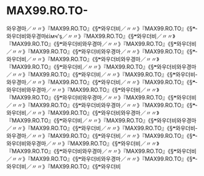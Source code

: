 MAX99.RO.TO-
============

와­우­경­마／〃〃》『MAX99.RO.TO』《§❝­와­우­더­비／〃〃》『MAX99.RO.TO』《§❝­와­우­더­비­와­우­경­마έίмч'ş／〃〃》『MAX99.RO.TO』《§❝­와­우­더­비／〃〃》『MAX99.RO.TO』《§❝­와­우­더­비­와­우­경­마／〃〃》『MAX99.RO.TO』《§❝­와­우­더­비／〃〃》『MAX99.RO.TO』《§❝­와­우­더­비­와­우­경­마／〃〃》『MAX99.RO.TO』《§❝­와­우­더­비／〃〃》『MAX99.RO.TO』《§❝­와­우­더­비­와­우­경­마／〃〃》『MAX99.RO.TO』《§❝­와­우­더­비／〃〃》『MAX99.RO.TO』《§❝­와­우­더­비­와­우­경­마／〃〃》『MAX99.RO.TO』《§❝­와­우­더­비／〃〃》『MAX99.RO.TO』《§❝­와­우­더­비­와­우­경­마／〃〃》『MAX99.RO.TO』《§❝­와­우­더­비／〃〃》『MAX99.RO.TO』《§❝­와­우­더­비­와­우­경­마／〃〃》『MAX99.RO.TO』《§❝­와­우­더­비／〃〃》『MAX99.RO.TO』《§❝­와­우­더­비­와­우­경­마／〃〃》『MAX99.RO.TO』《§❝­와­우­더­비／〃〃》『MAX99.RO.TO』《§❝­와­우­더­비­와­우­경­마／〃〃》『MAX99.RO.TO』《§❝­와­우­더­비／〃〃》『MAX99.RO.TO』《§❝­와­우­더­비­와­우­경­마／〃〃》『MAX99.RO.TO』《§❝­와­우­더­비／〃〃》『MAX99.RO.TO』《§❝­와­우­더­비­와­우­경­마／〃〃》『MAX99.RO.TO』《§❝­와­우­더­비／〃〃》『MAX99.RO.TO』《§❝­와­우­더­비­와­우­경­마／〃〃》『MAX99.RO.TO』《§❝­와­우­더­비／〃〃》『MAX99.RO.TO』《§❝­와­우­더­비­와­우­경­마／〃〃》『MAX99.RO.TO』《§❝­와­우­더­비／〃〃》『MAX99.RO.TO』《§❝­와­우­더­비­와­우­경­마／〃〃》『MAX99.RO.TO』《§❝­와­우­더­비／〃〃》『MAX99.RO.TO』《§❝­와­우­더­비­와­우­경­마／〃〃》『MAX99.RO.TO』《§❝­와­우­더­비／〃〃》『MAX99.RO.TO』《§❝­와­우­더­비
